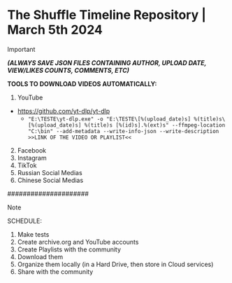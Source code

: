 # The Shuffle Timeline Repository | March 5th 2024

> [!IMPORTANT]
> **_(ALWAYS SAVE JSON FILES CONTAINING AUTHOR, UPLOAD DATE, VIEW/LIKES COUNTS, COMMENTS, ETC)_**

**TOOLS TO DOWNLOAD VIDEOS AUTOMATICALLY:**

1) YouTube
  - https://github.com/yt-dlp/yt-dlp
    -  `"E:\TESTE\yt-dlp.exe" -o "E:\TESTE\[%(upload_date)s] %(title)s\[%(upload_date)s] %(title)s [%(id)s].%(ext)s" --ffmpeg-location "C:\bin" --add-metadata --write-info-json --write-description >>LINK OF THE VIDEO OR PLAYLIST<<`

2) Facebook
3) Instagram
4) TikTok
5) Russian Social Medias
6) Chinese Social Medias

#####################

> [!NOTE]
> SCHEDULE:

1) Make tests
2) Create archive.org and YouTube accounts
3) Create Playlists with the community
4) Download them
5) Organize them locally (in a Hard Drive, then store in Cloud services)
6) Share with the community


